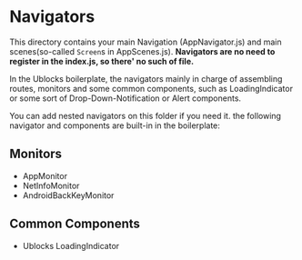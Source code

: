 # Navigators

This directory contains your main Navigation (AppNavigator.js) and main scenes(so-called `Screen`s in AppScenes.js). **Navigators are no need to  register in the index.js, so there' no such of file.**

In the Ublocks boilerplate, the navigators mainly in charge of assembling routes, monitors and some common components, such as LoadingIndicator or some sort of Drop-Down-Notification or Alert components.

You can add nested navigators on this folder if you need it. the following navigator and components are built-in in the boilerplate:

## Monitors

- AppMonitor
- NetInfoMonitor
- AndroidBackKeyMonitor

## Common Components

- Ublocks LoadingIndicator
  
